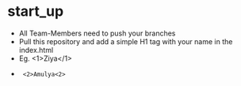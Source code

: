 # start_up

- All Team-Members need to push your branches
- Pull this repository and add a simple H1 tag with your name in the index.html
- Eg. <1>Ziya</1>
-      <2>Amulya<2>
